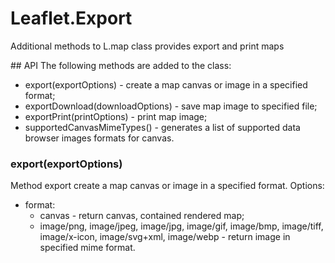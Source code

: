 # Leaflet.Export
Additional methods to L.map class provides export and print maps

## API
The following methods are added to the class:
  * export(exportOptions) - create a map canvas or image in a specified format;
  * exportDownload(downloadOptions) - save map image to specified file;
  * exportPrint(printOptions) - print map image;
  * supportedCanvasMimeTypes() - generates a list of supported data browser images formats for canvas.

### export(exportOptions)
Method export  create a map canvas or image in a specified format.
Options:
  * format:
    * canvas - return canvas, contained rendered map;
    * image/png, image/jpeg, image/jpg, image/gif, image/bmp, image/tiff, image/x-icon, image/svg+xml, image/webp - return image in specified mime format.
  
